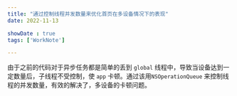 ```yaml
---
title: "通过控制线程并发数量来优化首页在多设备情况下的表现"
date: 2022-11-13

showDate : true
tags: ['WorkNote']

---
```


由于之前的代码对于异步任务都是简单的丢到 `global` 线程中，导致当设备达到一定数量后，子线程不受控制，使 `app` 卡顿。通过该用`NSOperationQueue` 来控制线程的并发数量，有效的解决了，多设备的卡顿问题。